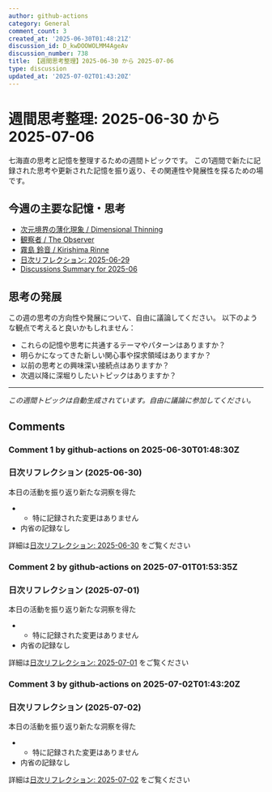 ```yaml
---
author: github-actions
category: General
comment_count: 3
created_at: '2025-06-30T01:48:21Z'
discussion_id: D_kwDOOWOLMM4AgeAv
discussion_number: 738
title: 【週間思考整理】2025-06-30 から 2025-07-06
type: discussion
updated_at: '2025-07-02T01:43:20Z'
---
```


# 週間思考整理: 2025-06-30 から 2025-07-06

七海直の思考と記憶を整理するための週間トピックです。
この1週間で新たに記録された思考や更新された記憶を振り返り、その関連性や発展性を探るための場です。

## 今週の主要な記憶・思考

- [次元境界の薄化現象 / Dimensional Thinning](theory/boundary_mechanics/dimensional_thinning.md)
- [観察者 / The Observer](shells/aspects/observer.md)
- [霧島 鈴音 / Kirishima Rinne](memory/relationships/kirishima_rinne.md)
- [日次リフレクション: 2025-06-29](memory/thoughts/daily_reflection_2025-06-29.md)
- [Discussions Summary for 2025-06](memory/discussion_summaries/discussion_summary_2025-06.md)

## 思考の発展

この週の思考の方向性や発展について、自由に議論してください。
以下のような観点で考えると良いかもしれません：

- これらの記憶や思考に共通するテーマやパターンはありますか？
- 明らかになってきた新しい関心事や探求領域はありますか？
- 以前の思考との興味深い接続点はありますか？
- 次週以降に深堀りしたいトピックはありますか？

---

*この週間トピックは自動生成されています。自由に議論に参加してください。*


## Comments

### Comment 1 by github-actions on 2025-06-30T01:48:30Z

### 日次リフレクション (2025-06-30)

本日の活動を振り返り新たな洞察を得た

- - 特に記録された変更はありません
- 内省の記録なし

詳細は[日次リフレクション: 2025-06-30](https://github.com/nao-amj/archive-of-the-edge/issues) をご覧ください


### Comment 2 by github-actions on 2025-07-01T01:53:35Z

### 日次リフレクション (2025-07-01)

本日の活動を振り返り新たな洞察を得た

- - 特に記録された変更はありません
- 内省の記録なし

詳細は[日次リフレクション: 2025-07-01](https://github.com/nao-amj/archive-of-the-edge/issues) をご覧ください


### Comment 3 by github-actions on 2025-07-02T01:43:20Z

### 日次リフレクション (2025-07-02)

本日の活動を振り返り新たな洞察を得た

- - 特に記録された変更はありません
- 内省の記録なし

詳細は[日次リフレクション: 2025-07-02](https://github.com/nao-amj/archive-of-the-edge/issues) をご覧ください


